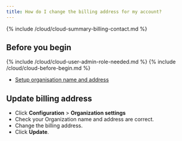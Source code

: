 ```yaml
---
title: How do I change the billing address for my account?
---
```


{% include /cloud/cloud-summary-billing-contact.md %}

## Before you begin

{% include /cloud/cloud-user-admin-role-needed.md %}
{% include /cloud/cloud-before-begin.md %}
* [Setup organisation name and address](/cloud/cloud-configuration/cloud-org-address)

## Update billing address

* Click **Configuration** > **Organization settings**
* Check your Organization name and address are correct.
* Change the billing address.
* Click **Update**.

